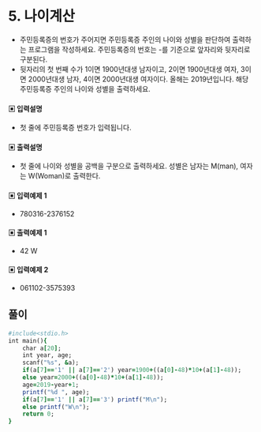# 5. 나이계산
* 주민등록증의 번호가 주어지면 주민등록증 주인의 나이와 성별을 판단하여 출력하는 프로그램을 작성하세요. 주민등록증의 번호는 -를 기준으로 앞자리와 뒷자리로 구분된다.
* 뒷자리의 첫 번째 수가 1이면 1900년대생 남자이고, 2이면 1900년대생 여자, 3이면 2000년대생 남자, 4이면 2000년대생 여자이다. 올해는 2019년입니다. 해당 주민등록증 주인의 나이와 성별을 출력하세요.

#### ▣ 입력설명
* 첫 줄에 주민등록증 번호가 입력됩니다.
#### ▣ 출력설명
* 첫 줄에 나이와 성별을 공백을 구분으로 출력하세요. 성별은 남자는 M(man), 여자는 W(Woman)로 출력한다.
#### ▣ 입력예제 1
* 780316-2376152
#### ▣ 출력예제 1
* 42 W
#### ▣ 입력예제 2
* 061102-3575393

## 풀이 
```ruby
#include<stdio.h>
int main(){
	char a[20];
	int year, age;
	scanf("%s", &a);
	if(a[7]=='1' || a[7]=='2') year=1900+((a[0]-48)*10+(a[1]-48));
	else year=2000+((a[0]-48)*10+(a[1]-48));
	age=2019-year+1;
	printf("%d ", age);
	if(a[7]=='1' || a[7]=='3') printf("M\n");
	else printf("W\n");
	return 0;
}

```